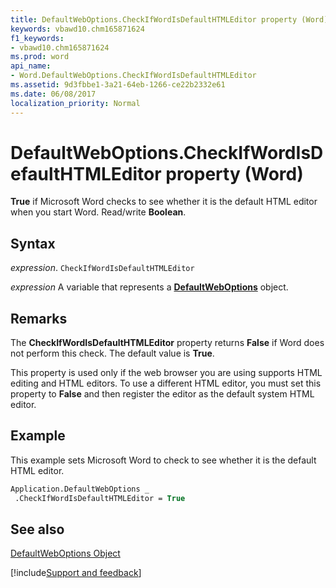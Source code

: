 ```yaml
---
title: DefaultWebOptions.CheckIfWordIsDefaultHTMLEditor property (Word)
keywords: vbawd10.chm165871624
f1_keywords:
- vbawd10.chm165871624
ms.prod: word
api_name:
- Word.DefaultWebOptions.CheckIfWordIsDefaultHTMLEditor
ms.assetid: 9d3fbbe1-3a21-64eb-1266-ce22b2332e61
ms.date: 06/08/2017
localization_priority: Normal
---
```



# DefaultWebOptions.CheckIfWordIsDefaultHTMLEditor property (Word)

 **True** if Microsoft Word checks to see whether it is the default HTML editor when you start Word. Read/write **Boolean**.


## Syntax

_expression_. `CheckIfWordIsDefaultHTMLEditor`

_expression_ A variable that represents a **[DefaultWebOptions](Word.DefaultWebOptions.md)** object.


## Remarks

The  **CheckIfWordIsDefaultHTMLEditor** property returns **False** if Word does not perform this check. The default value is **True**.

This property is used only if the web browser you are using supports HTML editing and HTML editors. To use a different HTML editor, you must set this property to  **False** and then register the editor as the default system HTML editor.


## Example

This example sets Microsoft Word to check to see whether it is the default HTML editor.


```vb
Application.DefaultWebOptions _ 
 .CheckIfWordIsDefaultHTMLEditor = True
```


## See also


[DefaultWebOptions Object](Word.DefaultWebOptions.md)

[!include[Support and feedback](~/includes/feedback-boilerplate.md)]